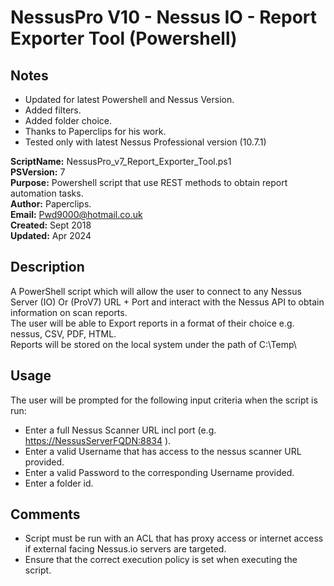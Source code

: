 # NessusPro V10 - Nessus IO - Report Exporter Tool (Powershell)

## Notes
- Updated for latest Powershell and Nessus Version.
- Added filters.
- Added folder choice.
- Thanks to Paperclips for his work.
- Tested only with latest Nessus Professional version (10.7.1)

**ScriptName:** NessusPro_v7_Report_Exporter_Tool.ps1  
**PSVersion:**  7  
**Purpose:**    Powershell script that use REST methods to obtain report automation tasks.  
**Author:**     Paperclips.  
**Email:**      Pwd9000@hotmail.co.uk  
**Created:**    Sept 2018  
**Updated:**    Apr 2024

## Description

A PowerShell script which will allow the user to connect to any Nessus Server (IO) Or (ProV7) URL + Port and interact with the Nessus API to obtain information on scan reports.  
The user will be able to Export reports in a format of their choice e.g. nessus, CSV, PDF, HTML.  
Reports will be stored on the local system under the path of C:\Temp\  

## Usage

The user will be prompted for the following input criteria when the script is run:  

- Enter a full Nessus Scanner URL incl port (e.g. <https://NessusServerFQDN:8834> ).  
- Enter a valid Username that has access to the nessus scanner URL provided.  
- Enter a valid Password to the corresponding Username provided.  
- Enter a folder id.  

## Comments

- Script must be run with an ACL that has proxy access or internet access if external facing Nessus.io servers are targeted.  
- Ensure that the correct execution policy is set when executing the script.

